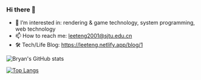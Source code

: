### Hi there 👋

- 🌱 I’m interested in: rendering & game technology, system programming, web technology
- 📫 How to reach me: leeteng2001@sjtu.edu.cn
- 🛠️ Tech/Life Blog: https://leeteng.netlify.app/blog/1

![Bryan's GitHub stats](https://github-readme-stats.vercel.app/api?username=LeeTeng2001&show_icons=true&theme=radical)

[![Top Langs](https://github-readme-stats.vercel.app/api/top-langs/?username=LeeTeng2001&hide=css,html&layout=compact)](https://github.com/anuraghazra/github-readme-stats)



<!--
**LeeTeng2001/LeeTeng2001** is a ✨ _special_ ✨ repository because its `README.md` (this file) appears on your GitHub profile.

Here are some ideas to get you started:

- 🔭 I’m currently working on ...
- 👯 I’m looking to collaborate on ...
- 🤔 I’m looking for help with ...
- 💬 Ask me about ...
- 😄 Pronouns: ...
- ⚡ Fun fact: ...
-->
